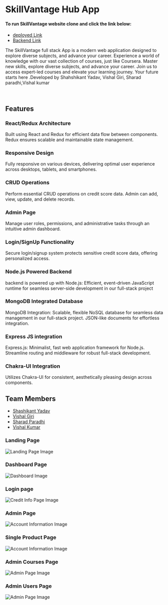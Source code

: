   <h1>SkillVantage Hub App</h1>

  <h4> To run SkillVantage website clone and click the link below:</h4>
  <ul>
    <li><a href="https://skillvantage.netlify.app/">deployed Link</a></li>
     <li><a href="https://energetic-wasp-hose.cyclic.cloud">Backend Link</a></li>
  </ul>

<div> <p>
The SkillVantage full stack App is a modern web application designed to explore diverse subjects, and advance your career. Experience a world of knowledge with our vast collection of courses, just like Coursera. Master new skills, explore diverse subjects, and advance your career. Join us to access expert-led courses and elevate your learning journey. Your future starts here .Developed by Shahshikant Yadav, Vishal Giri, Sharad paradhi,Vishal kumar
</p>
<br />
<h2>Features</h2>
  <h3>React/Redux Architecture</h3>
    <p>Built using React and Redux for efficient data flow between components. Redux ensures scalable and maintainable state management.</p>


<h3>Responsive Design</h3>
    <p>Fully responsive on various devices, delivering optimal user experience across desktops, tablets, and smartphones.</p>


 <h3>CRUD Operations</h3>
    <p>Perform essential CRUD operations on credit score data. Admin can add, view, update, and delete records.</p>

<h3>Admin Page</h3>
<p>Manage user roles, permissions, and administrative tasks through an intuitive admin dashboard.</p>

<h3>Login/SignUp Functionality</h3>
    <p>Secure login/signup system protects sensitive credit score data, offering personalized access.</p>

<h3>Node.js Powered Backend</h3>
<p> backend is powered up with Node.js: Efficient, event-driven JavaScript runtime for seamless server-side development in our full-stack project</p>

<h3>MongoDB Integrated Database</h3>
<p>MongoDB Integration: Scalable, flexible NoSQL database for seamless data management in our full-stack project. JSON-like documents for effortless integration.</p>

  <h3>Express JS integration</h3>
  <p>Express.js: Minimalist, fast web application framework for Node.js. Streamline routing and middleware for robust full-stack development.</p>
    
    
 <h3>Chakra-UI Integration</h3>
   <p>Utilizes Chakra-UI for consistent, aesthetically pleasing design across components.</p>
   
 <h2>Team Members</h2>
<ul>
      <li><a href="https://github.com/shashi310">Shashikant Yadav</a></li>
      <li><a href="https://github.com/vishalG197">Vishal Giri</a></li>
      <li><a href="https://github.com/sharadParadhi">Sharad Paradhi</a></li>
      <li><a href="https://github.com/MentalVishal">Vishal Kumar</a></li>
    </ul>

</div>


<div> 
    <h3>Landing Page</h3>
    <img src="https://i.ibb.co/xzxYqSB/Landing-Page.png" alt="Landing Page Image"/>
</div>
<div>
    <h3>Dashboard Page</h3>
    <img src="https://i.ibb.co/87TLfjb/Dash-Board.png" alt="Dashboard Image"/>
</div>
<div>
    <h3>Login page</h3>
    <img src="https://i.ibb.co/Kj8vhjW/Login.png" alt="Credit Info Page Image"/>
</div>
<div>
    <h3>Admin Page</h3>
    <img src="https://i.ibb.co/vhXzVB2/Admin-Dashboard.png" alt="Account Information Image"/>
</div>
<div>
    <h3>Single Product Page </h3>
    <img src="https://i.ibb.co/dgYcXDS/Single-Page.png" alt="Account Information Image"/>
</div>
<div>
    <h3>Admin Courses Page</h3>
    <img src="https://i.ibb.co/hfPpYyk/Admin-Courses.png" alt="Admin Page Image"/>
</div>
<div>
    <h3>Admin Users Page</h3>
    <img src="https://i.ibb.co/n3Pfq7L/Admin-Users.png" alt="Admin Page Image"/>
 </div>


